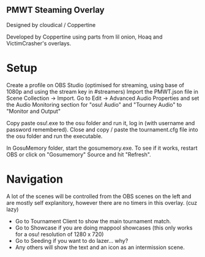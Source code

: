 PMWT Steaming Overlay
-----------------------
Designed by cloudical / Coppertine

Developed by Coppertine using parts from lil onion, Hoaq and VictimCrasher's overlays.


Setup
=======

Create a profile on OBS Studio (optimised for streaming, using base of 1080p and using the stream key in #streamers) 
Import the PMWT.json file in Scene Collection -> Import.
Go to Edit -> Advanced Audio Properties and set the Audio Monitoring section for "osu! Audio" and "Tourney Audio" to "Monitor and Output"

Copy paste osu!.exe to the osu folder and run it, log in (with username and password remembered). Close and copy / paste the tournament.cfg file into the osu folder and run the executable.

In GosuMemory folder, start the gosumemory.exe. To see if it works, restart OBS or click on "Gosumemory" Source and hit "Refresh".


Navigation
==========
A lot of the scenes will be controlled from the OBS scenes on the left and are mostly self explanitory, however there are no timers in this overlay.
(cuz lazy)

- Go to Tournament Client to show the main tournament match.
- Go to Showcase if you are doing mappool showcases (this only works for a osu! resolution of 1280 x 720)
- Go to Seeding if you want to do lazer... why?
- Any others will show the text and an icon as an intermission scene.
